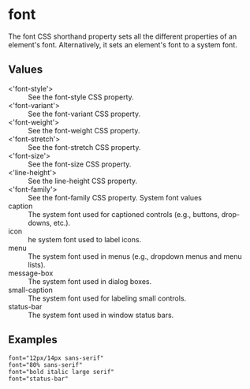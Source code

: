 # font

The font CSS shorthand property sets all the different properties of an element's font. Alternatively, it sets an element's font to a system font.

## Values

<dl>
<dt>&lt;'font-style'&gt;</dt>
<dd>See the font-style CSS property.</dd>
<dt>&lt;'font-variant'&gt;</dt>
<dd>See the font-variant CSS property.</dd>
<dt>&lt;'font-weight'&gt;</dt>
<dd>See the font-weight CSS property.</dd>
<dt>&lt;'font-stretch'&gt;</dt>
<dd>See the font-stretch CSS property.</dd>
<dt>&lt;'font-size'&gt;</dt>
<dd>See the font-size CSS property.</dd>
<dt>&lt;'line-height'&gt;</dt>
<dd>See the line-height CSS property.</dd>
<dt>&lt;'font-family'&gt;</dt>
<dd>See the font-family CSS property.
System font values</dd>
<dt>caption</dt>
<dd>The system font used for captioned controls (e.g., buttons, drop-downs, etc.).</dd>
<dt>icon</dt>
<dd>he system font used to label icons.</dd>
<dt>menu</dt>
<dd>The system font used in menus (e.g., dropdown menus and menu lists).</dd>
<dt>message-box</dt>
<dd>The system font used in dialog boxes.</dd>
<dt>small-caption</dt>
<dd>The system font used for labeling small controls.</dd>
<dt>status-bar</dt>
<dd>The system font used in window status bars.</dd>
</dl>

## Examples

```
font="12px/14px sans-serif"
font="80% sans-serif"
font="bold italic large serif"
font="status-bar"
```
